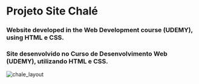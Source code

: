 # **Projeto Site Chalé**

### Website developed in the Web Development course (UDEMY), using HTML e CSS.

### Site desenvolvido no Curso de Desenvolvimento Web (UDEMY), utilizando HTML e CSS.

![chale_layout](https://user-images.githubusercontent.com/62305551/94498330-3d684100-01d0-11eb-87fe-6ef05bf43118.png)
